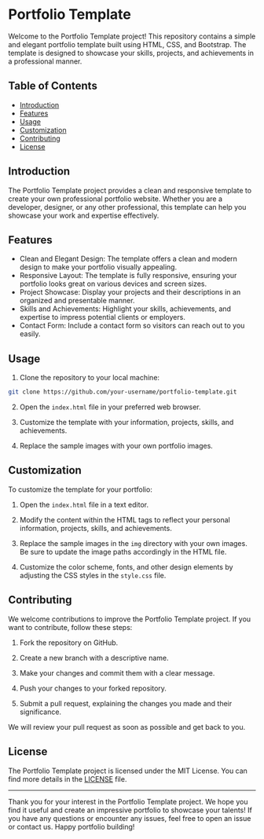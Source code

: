 # Portfolio Template

Welcome to the Portfolio Template project! This repository contains a simple and elegant portfolio template built using HTML, CSS, and Bootstrap. The template is designed to showcase your skills, projects, and achievements in a professional manner.

## Table of Contents

- [Introduction](#introduction)
- [Features](#features)
- [Usage](#usage)
- [Customization](#customization)
- [Contributing](#contributing)
- [License](#license)

## Introduction

The Portfolio Template project provides a clean and responsive template to create your own professional portfolio website. Whether you are a developer, designer, or any other professional, this template can help you showcase your work and expertise effectively.

## Features

- Clean and Elegant Design: The template offers a clean and modern design to make your portfolio visually appealing.
- Responsive Layout: The template is fully responsive, ensuring your portfolio looks great on various devices and screen sizes.
- Project Showcase: Display your projects and their descriptions in an organized and presentable manner.
- Skills and Achievements: Highlight your skills, achievements, and expertise to impress potential clients or employers.
- Contact Form: Include a contact form so visitors can reach out to you easily.

## Usage

1. Clone the repository to your local machine:

```bash
git clone https://github.com/your-username/portfolio-template.git
```

2. Open the `index.html` file in your preferred web browser.

3. Customize the template with your information, projects, skills, and achievements.

4. Replace the sample images with your own portfolio images.

## Customization

To customize the template for your portfolio:

1. Open the `index.html` file in a text editor.

2. Modify the content within the HTML tags to reflect your personal information, projects, skills, and achievements.

3. Replace the sample images in the `img` directory with your own images. Be sure to update the image paths accordingly in the HTML file.

4. Customize the color scheme, fonts, and other design elements by adjusting the CSS styles in the `style.css` file.

## Contributing

We welcome contributions to improve the Portfolio Template project. If you want to contribute, follow these steps:

1. Fork the repository on GitHub.

2. Create a new branch with a descriptive name.

3. Make your changes and commit them with a clear message.

4. Push your changes to your forked repository.

5. Submit a pull request, explaining the changes you made and their significance.

We will review your pull request as soon as possible and get back to you.

## License

The Portfolio Template project is licensed under the MIT License. You can find more details in the [LICENSE](LICENSE) file.

---

Thank you for your interest in the Portfolio Template project. We hope you find it useful and create an impressive portfolio to showcase your talents! If you have any questions or encounter any issues, feel free to open an issue or contact us. Happy portfolio building!

